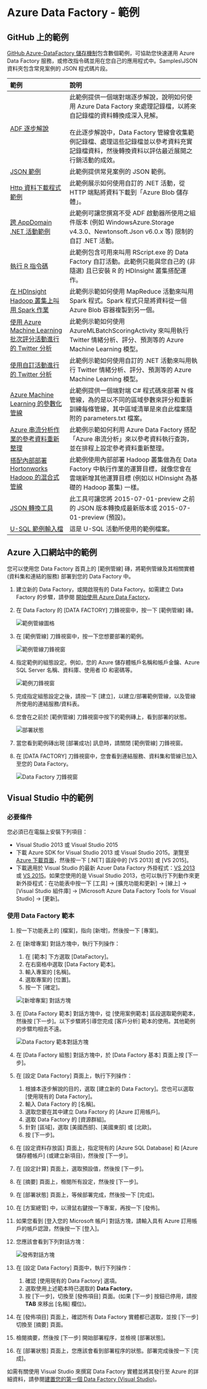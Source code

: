 <properties 	
	pageTitle="Azure Data Factory - 範例" 
	description="提供 Azure Data Factory 服務隨附範例的詳細資料。" 
	services="data-factory" 
	documentationCenter="" 
	authors="spelluru" 
	manager="jhubbard" 
	editor="monicar"/>

<tags 
	ms.service="data-factory" 
	ms.workload="data-services" 
	ms.tgt_pltfrm="na" 
	ms.devlang="na" 
	ms.topic="article" 
	ms.date="05/23/2016" 
	ms.author="spelluru"/>

# Azure Data Factory - 範例

## GitHub 上的範例
[GitHub Azure-DataFactory 儲存機制](https://github.com/azure/azure-datafactory)包含數個範例，可協助您快速運用 Azure Data Factory 服務，或修改指令碼並用在您自己的應用程式中。Samples\\JSON 資料夾包含常見案例的 JSON 程式碼片段。

| 範例 | 說明 |
| :----- | :---------- | 
| [ADF 逐步解說](https://github.com/Azure/Azure-DataFactory/tree/master/Samples/ADFWalkthrough) | 此範例提供一個端對端逐步解說，說明如何使用 Azure Data Factory 來處理記錄檔，以將來自記錄檔的資料轉換成深入見解。<br/><br/>在此逐步解說中，Data Factory 管線會收集範例記錄檔、處理這些記錄檔並以參考資料充實記錄檔資料，然後轉換資料以評估最近展開之行銷活動的成效。 |
| [JSON 範例](https://github.com/Azure/Azure-DataFactory/tree/master/Samples/JSON) | 此範例提供常見案例的 JSON 範例。 | 
| [Http 資料下載程式範例](https://github.com/Azure/Azure-DataFactory/tree/master/Samples/HttpDataDownloaderSample) | 此範例展示如何使用自訂的 .NET 活動，從 HTTP 端點將資料下載到「Azure Blob 儲存體」。 |
| [跨 AppDomain .NET 活動範例](https://github.com/Azure/Azure-DataFactory/tree/master/Samples/CrossAppDomainDotNetActivitySample) | 此範例可讓您撰寫不受 ADF 啟動器所使用之組件版本 (例如 WindowsAzure.Storage v4.3.0、Newtonsoft.Json v6.0.x 等) 限制的自訂 .NET 活動。 |
| [執行 R 指令碼](https://github.com/Azure/Azure-DataFactory/tree/master/Samples/RunRScriptUsingADFSample) | 此範例包含可用來叫用 RScript.exe 的 Data Factory 自訂活動。此範例只能與您自己的 (非隨選) 且已安裝 R 的 HDInsight 叢集搭配運作。 |
| [在 HDInsight Hadoop 叢集上叫用 Spark 作業](https://github.com/Azure/Azure-DataFactory/tree/master/Samples/Spark) | 此範例示範如何使用 MapReduce 活動來叫用 Spark 程式。Spark 程式只是將資料從一個 Azure Blob 容器複製到另一個。 |
| [使用 Azure Machine Learning 批次評分活動進行的 Twitter 分析](https://github.com/Azure/Azure-DataFactory/tree/master/Samples/TwitterAnalysisSample-AzureMLBatchScoringActivity) | 此範例示範如何使用 AzureMLBatchScoringActivity 來叫用執行 Twitter 情緒分析、評分、預測等的 Azure Machine Learning 模型。 |
| [使用自訂活動進行的 Twitter 分析](https://github.com/Azure/Azure-DataFactory/tree/master/Samples/TwitterAnalysisSample-CustomC%23Activity) | 此範例示範如何使用自訂的 .NET 活動來叫用執行 Twitter 情緒分析、評分、預測等的 Azure Machine Learning 模型。 |
| [Azure Machine Learning 的參數化管線](https://github.com/Azure/Azure-DataFactory/tree/master/Samples/ParameterizedPipelinesForAzureML/) | 此範例提供一個端對端 C# 程式碼來部署 N 條管線，為的是以不同的區域參數來評分和重新訓練每條管線，其中區域清單是來自此檔案隨附的 parameters.txt 檔案。 | 
| [Azure 串流分析作業的參考資料重新整理](https://github.com/Azure/Azure-DataFactory/tree/master/Samples/ReferenceDataRefreshForASAJobs) | 此範例示範如何利用 Azure Data Factory 搭配「Azure 串流分析」來以參考資料執行查詢，並在排程上設定參考資料重新整理。 |
| [搭配內部部署 Hortonworks Hadoop 的混合式管線](https://github.com/Azure/Azure-DataFactory/tree/master/Samples/HybridPipelineWithOnPremisesHortonworksHadoop) | 此範例使用內部部署 Hadoop 叢集做為在 Data Factory 中執行作業的運算目標，就像您會在雲端新增其他運算目標 (例如以 HDInsight 為基礎的 Hadoop 叢集) 一樣。 |
| [JSON 轉換工具](https://github.com/Azure/Azure-DataFactory/tree/master/Samples/JSONConversionTool) | 此工具可讓您將 2015-07-01-preview 之前的 JSON 版本轉換成最新版本或 2015-07-01-preview (預設)。 |  
| [U-SQL 範例輸入檔](https://github.com/Azure/Azure-DataFactory/tree/master/Samples/U-SQL%20Sample%20Input%20File) | 這是 U-SQL 活動所使用的範例檔案。 | 



## Azure 入口網站中的範例
您可以使用您 Data Factory 首頁上的 [範例管線] 磚，將範例管線及其相關實體 (資料集和連結的服務) 部署到您的 Data Factory 中。

1. 建立新的 Data Factory，或開啟現有的 Data Factory。如需建立 Data Factory 的步驟，請參閱 [開始使用 Azure Data Factory](data-factory-copy-data-from-azure-blob-storage-to-sql-database.md#CreateDataFactory)。
2. 在 Data Factory 的 [DATA FACTORY] 刀鋒視窗中，按一下 [範例管線] 磚。

	![範例管線圖格](./media/data-factory-samples/SamplePipelinesTile.png)

2. 在 [範例管線] 刀鋒視窗中，按一下您想要部署的範例。
	
	![範例管線刀鋒視窗](./media/data-factory-samples/SampleTile.png)

3. 指定範例的組態設定。例如，您的 Azure 儲存體帳戶名稱和帳戶金鑰、Azure SQL Server 名稱、資料庫、使用者 ID 和密碼等。

	![範例刀鋒視窗](./media/data-factory-samples/SampleBlade.png)

4. 完成指定組態設定之後，請按一下 [建立]，以建立/部署範例管線，以及管線所使用的連結服務/資料表。
5. 您會在之前於 [範例管線] 刀鋒視窗中按下的範例磚上，看到部署的狀態。

	![部署狀態](./media/data-factory-samples/DeploymentStatus.png)

6. 當您看到範例磚出現 [部署成功] 訊息時，請關閉 [範例管線] 刀鋒視窗。
5. 在 [DATA FACTORY] 刀鋒視窗中，您會看到連結服務、資料集和管線已加入至您的 Data Factory。

	![Data Factory 刀鋒視窗](./media/data-factory-samples/DataFactoryBladeAfter.png)
   
## Visual Studio 中的範例

### 必要條件

您必須已在電腦上安裝下列項目：

- Visual Studio 2013 或 Visual Studio 2015
- 下載 Azure SDK for Visual Studio 2013 或 Visual Studio 2015。瀏覽至 [Azure 下載頁面](https://azure.microsoft.com/downloads/)，然後按一下 [.NET] 區段中的 [VS 2013] 或 [VS 2015]。
- 下載適用於 Visual Studio 的最新 Azuer Data Factory 外掛程式：[VS 2013](https://visualstudiogallery.msdn.microsoft.com/754d998c-8f92-4aa7-835b-e89c8c954aa5) 或 [VS 2015](https://visualstudiogallery.msdn.microsoft.com/371a4cf9-0093-40fa-b7dd-be3c74f49005)。如果您使用的是 Visual Studio 2013，也可以執行下列動作來更新外掛程式：在功能表中按一下 [工具] -> [擴充功能和更新] -> [線上] -> [Visual Studio 組件庫] -> [Microsoft Azure Data Factory Tools for Visual Studio] -> [更新]。

### 使用 Data Factory 範本

1. 按一下功能表上的 [檔案]，指向 [新增]，然後按一下 [專案]。
2. 在 [新增專案] 對話方塊中，執行下列操作：
	1. 在 [範本] 下方選取 [DataFactory]。
	2. 在右窗格中選取 [Data Factory 範本]。
	3. 輸入專案的 [名稱]。
	4. 選取專案的 [位置]。
	5. 按一下 [確定]。

	![[新增專案] 對話方塊](./media/data-factory-samples/vs-new-project-adf-templates.png)
6. 在 [Data Factory 範本] 對話方塊中，從 [使用案例範本] 區段選取範例範本，然後按 [下一步]。以下步驟將引導您完成 [客戶分析] 範本的使用。其他範例的步驟均相去不遠。

	![Data Factory 範本對話方塊](./media/data-factory-samples/vs-data-factory-templates-dialog.png)
7. 在 [Data Factory 組態] 對話方塊中，於 [Data Factory 基本] 頁面上按 [下一步]。
8. 在 [設定 Data Factory] 頁面上，執行下列操作：
	1. 根據本逐步解說的目的，選取 [建立新的 Data Factory]。您也可以選取 [使用現有的 Data Factory]。
	2. 輸入 Data Factory 的 [名稱]。
	3. 選取您要在其中建立 Data Factory 的 [Azure 訂用帳戶]。
	4. 選取 Data Factory 的 [資源群組]。
	5. 針對 [區域]，選取 [美國西部]、[美國東部] 或 [北歐]。
	6. 按 [下一步]。
9. 在 [設定資料存放區] 頁面上，指定現有的 [Azure SQL Database] 和 [Azure 儲存體帳戶] \(或建立新項目)，然後按 [下一步]。 
10. 在 [設定計算] 頁面上，選取預設值，然後按 [下一步]。
11. 在 [摘要] 頁面上，檢閱所有設定，然後按 [下一步]。
12. 在 [部署狀態] 頁面上，等候部署完成，然後按一下 [完成]。
13. 在 [方案總管] 中，以滑鼠右鍵按一下專案，再按一下 [發佈]。
19. 如果您看到 [登入您的 Microsoft 帳戶] 對話方塊，請輸入具有 Azure 訂用帳戶的帳戶認證，然後按一下 [登入]。
20. 您應該會看到下列對話方塊：

	![發佈對話方塊](./media/data-factory-build-your-first-pipeline-using-vs/publish.png)

21. 在 [設定 Data Factory] 頁面中，執行下列操作：
	1. 確認 [使用現有的 Data Factory] 選項。
	2. 選取使用上述範本時已選取的 **Data Factory**。
	6. 按 [下一步]，切換至 [發佈項目] 頁面。(如果 [下一步] 按鈕已停用，請按 **TAB** 來移出 [名稱] 欄位)。
23. 在 [發佈項目] 頁面上，確認所有 Data Factory 實體都已選取，並按 [下一步] 切換至 [摘要] 頁面。
24. 檢閱摘要，然後按 [下一步] 開始部署程序，並檢視 [部署狀態]。
25. 在 [部署狀態] 頁面上，您應該會看到部署程序的狀態。部署完成後按一下 [完成]。

如需有關使用 Visual Studio 來撰寫 Data Factory 實體並將其發行至 Azure 的詳細資料，請參閱[建置您的第一個 Data Factory (Visual Studio)](data-factory-build-your-first-pipeline-using-vs.md)。

<!---HONumber=AcomDC_0629_2016-->